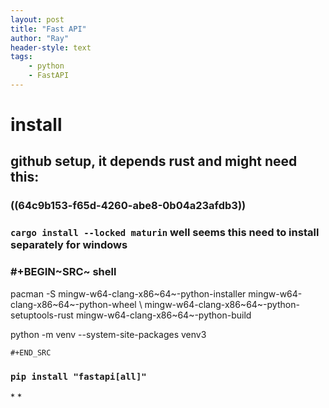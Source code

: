 ```yaml
---
layout: post
title: "Fast API"
author: "Ray"
header-style: text
tags:
    - python
    - FastAPI
---
```


# install

## github setup, it depends rust and might need this:

### ((64c9b153-f65d-4260-abe8-0b04a23afdb3))

### `cargo install --locked maturin` well seems this need to install separately for windows

### #+BEGIN~SRC~ shell

pacman -S mingw-w64-clang-x86~64~-python-installer
mingw-w64-clang-x86~64~-python-wheel \\
mingw-w64-clang-x86~64~-python-setuptools-rust
mingw-w64-clang-x86~64~-python-build

python -m venv --system-site-packages venv3

```{=org}
#+END_SRC
```
### `pip install "fastapi[all]"`

\* \*
